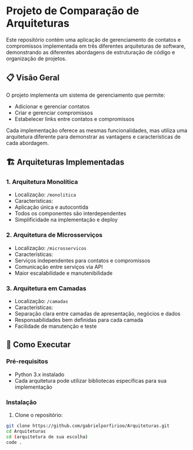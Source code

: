 # Projeto de Comparação de Arquiteturas

Este repositório contém uma aplicação de gerenciamento de contatos e compromissos implementada em três diferentes arquiteturas de software, demonstrando as diferentes abordagens de estruturação de código e organização de projetos.

## 📋 Visão Geral

O projeto implementa um sistema de gerenciamento que permite:
- Adicionar e gerenciar contatos
- Criar e gerenciar compromissos
- Estabelecer links entre contatos e compromissos

Cada implementação oferece as mesmas funcionalidades, mas utiliza uma arquitetura diferente para demonstrar as vantagens e características de cada abordagem.

## 🏗️ Arquiteturas Implementadas

### 1. Arquitetura Monolítica
- Localização: `/monolitica`
- Características:
 - Aplicação única e autocontida
 - Todos os componentes são interdependentes
 - Simplificidade na implementação e deploy

### 2. Arquitetura de Microsserviços
- Localização: `/microsservicos`
- Características:
 - Serviços independentes para contatos e compromissos
 - Comunicação entre serviços via API
 - Maior escalabilidade e manutenibilidade

### 3. Arquitetura em Camadas
- Localização: `/camadas`
- Características:
 - Separação clara entre camadas de apresentação, negócios e dados
 - Responsabilidades bem definidas para cada camada
 - Facilidade de manutenção e teste


## 🚀 Como Executar

### Pré-requisitos
- Python 3.x instalado
- Cada arquitetura pode utilizar bibliotecas específicas para sua implementação

### Instalação

1. Clone o repositório:
```bash
git clone https://github.com/gabrielporfirioo/Arquiteturas.git
cd Arquiteturas
cd (arquitetura de sua escolha)
code .
```
